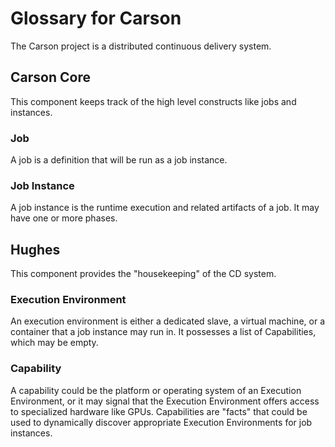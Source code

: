# Glossary for Carson

The Carson project is a distributed continuous delivery system.


## Carson Core

This component keeps track of the high level constructs like jobs and
instances.

### Job

A job is a definition that will be run as a job instance.

### Job Instance

A job instance is the runtime execution and related artifacts of a job. It may
have one or more phases.


## Hughes

This component provides the "housekeeping" of the CD system.

### Execution Environment

An execution environment is either a dedicated slave, a virtual machine, or
a container that a job instance may run in. It possesses a list of
Capabilities, which may be empty.

### Capability

A capability could be the platform or operating system of an Execution
Environment, or it may signal that the Execution Environment offers access to
specialized hardware like GPUs. Capabilities are "facts" that could be used
to dynamically discover appropriate Execution Environments for job instances.


